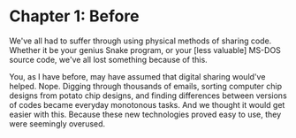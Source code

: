 # Chapter 1: Before

We've all had to suffer through using physical methods of sharing code. Whether it be your genius Snake program, or your [less valuable] MS-DOS source code, we've all lost something because of this.

You, as I have before, may have assumed that digital sharing would've helped. Nope. Digging through thousands of emails, sorting computer chip designs from potato chip designs, and finding differences between versions of codes became everyday monotonous tasks. And we thought it would get easier with this. Because these new technologies proved easy to use, they were seemingly overused.

